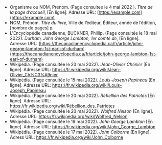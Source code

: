 - Organisme ou NOM, Prénom. (Page consultee le 4 mai 2022 ). _Titre de la page d’accueil_, [En ligne]. Adresse URL: [https://example.com](https://example.com)
- NOM, Prénom. _Titre du livre_, Ville de l’éditeur, Éditeur, année de l’édition, [nombre de pages] p.
- L'Encyclopédie canadienne, BUCKNER, Phillip. (Page consultée le 18 mai 2022). _Durham, John George Lambton, 1er comte de_, [En ligne]. Adresse URL: [https://thecanadianencyclopedia.ca/fr/article/john-george-lambton-1st-earl-of-durham](https://thecanadianencyclopedia.ca/fr/article/john-george-lambton-1st-earl-of-durham)
- Wikipédia. (Page consultée le 20 mai 2022). _Jean-Olivier Chénier_ [En ligne]. Adresse URL: https://fr.wikipedia.org/wiki/Jean-Olivier_Ch%C3%A9nier
- Wikipédia. (Page consultée le 15 mai 2022). _Louis-Joseph Papineau_ [En ligne]. Adresse URL: https://fr.wikipedia.org/wiki/Louis-Joseph_Papineau
- Wikipédia. (Page consultée le 20 mai 2022). _Rébellion des Patriotes_ [En ligne]. Adresse URL: https://fr.wikipedia.org/wiki/Rébellion_des_Patriotes
- Wikipédia. (Page consultée le 20 mai 2022). _Wolfred Nelson_ [En ligne]. Adresse URL: https://fr.wikipedia.org/wiki/Wolfred_Nelson
- Wikipédia. (Page consultée le 16 mai 2022). _John George Lambton_ [En ligne]. Adresse URL: https://fr.wikipedia.org/wiki/John_George_Lambton
- Wikipédia. (Page consultée le 17 mai 2022). _John Colborne_ [En ligne]. Adress URL: https://fr.wikipedia.org/wiki/John_Colborne
